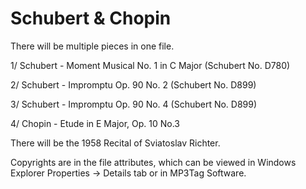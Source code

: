 # Schubert & Chopin

There will be multiple pieces in one file.

1/ Schubert - Moment Musical No. 1 in C Major (Schubert No. D780)

2/ Schubert - Impromptu Op. 90 No. 2 (Schubert No. D899)

3/ Schubert - Impromptu Op. 90 No. 4 (Schubert No. D899)

4/ Chopin - Etude in E Major, Op. 10 No.3

There will be the 1958 Recital of Sviatoslav Richter.

Copyrights are in the file attributes, which can be viewed in Windows Explorer Properties → Details tab or in MP3Tag Software.

